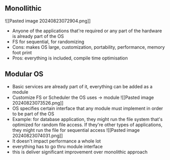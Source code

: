 ## Monollithic

![[Pasted image 20240823072904.png]]
- Anyone of the applications that're required or any part of the hardware is already part of the OS
- FS for sequential, for randomizing 
- Cons: makes OS large, customization, portability, performance, memory foot print
- Pros: everything is included, compile time optimisation 
## Modular OS 

- Basic services are already part of it, everything can be added as a module 
- Customize FS or Scheduler the OS uses -> module 
![[Pasted image 20240823073526.png]]
- OS specifies certain interface that any module must implement in order to be part of the OS 
- Example: for database application, they might run the file system that's optimized for random file access. If they're other types of applications, they might run the file for sequential access 
![[Pasted image 20240823074031.png]]
- It doesn't impact performance a whole lot
- everything has to go thru module interface 
- this is deliver significant improvement over monolithic approach 